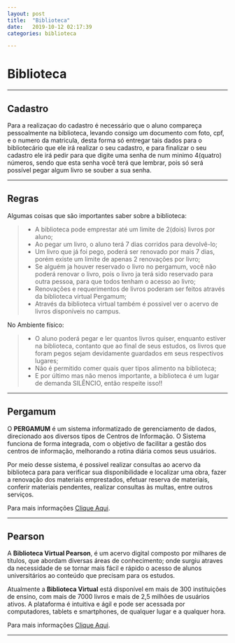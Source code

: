 ```yaml
---
layout: post
title:  "Biblioteca"
date:   2019-10-12 02:17:39
categories: biblioteca

---
```

# Biblioteca ##

--------------------------------

## Cadastro ###

Para a realizaçao do cadastro é necessário que o aluno compareça pessoalmente na biblioteca, levando consigo um documento com foto, cpf, e o numero da matricula, desta forma só entregar tais dados para o bibliotecário que ele irá realizar o seu cadastro, e para finalizar o seu cadastro ele irá pedir para que digite uma senha de num minimo 4(quatro) números, sendo que esta senha você terá que lembrar, pois só será possível pegar algum livro se souber a sua senha.

--------------------------------

## Regras ###

Algumas coisas que são importantes saber sobre a biblioteca:

> * A biblioteca pode emprestar até um limite de 2(dois) livros por aluno;
> * Ao pegar um livro, o aluno terá 7 dias corridos para devolvê-lo;
> * Um livro que já foi pego, poderá ser renovado por mais 7 dias, porém existe um limite de apenas 2 renovações por livro;
> * Se alguém ja houver reservado o livro no pergamum, você não poderá renovar o livro, pois o livro ja terá sido reservado para outra pessoa, para que todos tenham o acesso ao livro;
> * Renovações e requerimentos de livros poderam ser feitos através da biblioteca virtual Pergamum;
> * Através da biblioteca virtual também é possivel ver o acervo de livros disponíveis no campus. 

No Ambiente físico:  

> * O aluno poderá pegar e ler quantos livros quiser, enquanto estiver na biblioteca, contanto que ao final de seus estudos, os livros que foram pegos sejam devidamente guardados em seus respectivos lugares;
> * Não é permitido comer quais quer tipos alimento na biblioteca;
> * E por último mas não menos importante, a biblioteca é um lugar de demanda SILÊNCIO, então respeite isso!! 

--------------------------------

## Pergamum ###

O **PERGAMUM**  é  um  sistema  informatizado  de  gerenciamento  de  dados, direcionado aos diversos tipos de Centros de Informação. O Sistema funciona de forma integrada, com o objetivo de facilitar a gestão dos  centros  de  informação,  melhorando  a  rotina  diária  comos  seus  usuários. 

Por meio desse sistema, é possivel realizar consultas ao acervo da biblioteca para para verificar sua disponibilidade e localizar uma obra, fazer a renovação dos materiais emprestados, efetuar reserva de materiais, conferir materiais pendentes, realizar consultas às multas, entre outros serviços.

Para mais informações [Clique Aqui](http://pergamum.ifs.edu.br/pergamum/biblioteca/ "Pergamum IFS").

--------------------------------

## Pearson ###

A **Biblioteca Virtual Pearson**, é um acervo digital composto por milhares de títulos, que abordam diversas áreas de conhecimento; onde surgiu atraves da necessidade de se tornar mais fácil e rápido o acesso de alunos universitários ao conteúdo que precisam para os estudos.
 
Atualmente a **Biblioteca Virtual** está disponível em mais de 300 instituições de ensino, com mais de 7000 livros e mais de 2,5 milhões de usuários ativos. A plataforma é intuitiva e ágil e pode ser acessada por computadores, tablets e smartphones, de qualquer lugar e a qualquer hora. 

Para mais informações [Clique Aqui](https://br.pearson.com/ensino-superior/solucoes-digitais/biblioteca-virtual-3-0.html "Biblioteca Virtual").

--------------------------------

